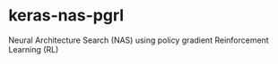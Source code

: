 # keras-nas-pgrl
Neural Architecture Search (NAS) using policy gradient Reinforcement Learning (RL)
